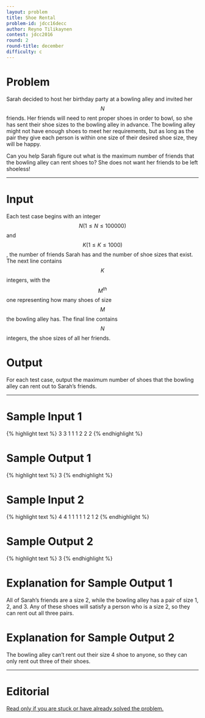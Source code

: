 ```yaml
---
layout: problem
title: Shoe Rental
problem-id: jdcc16decc
author: Reyno Tilikaynen
contest: jdcc2016
round: 2
round-title: december
difficulty: c
---
```


# Problem
Sarah decided to host her birthday party at a bowling alley and invited her $$N$$ friends. Her friends will need to rent proper shoes in order to bowl, so she has sent their shoe sizes to the bowling alley in advance. The bowling alley might not have enough shoes to meet her requirements, but as long as the pair they give each person is within one size of their desired shoe size, they will be happy.

Can you help Sarah figure out what is the maximum number of friends that the bowling alley can rent shoes to? She does not want her friends to be left shoeless!

---

# Input
Each test case begins with an integer $$N (1 \leq N \leq 100000)$$ and $$K (1 \leq K \leq 1000)$$, the number of friends Sarah has and the number of shoe sizes that exist. The next line contains $$K$$ integers, with the $$M^{th}$$ one representing how many shoes of size $$M$$ the bowling alley has. The final line contains $$N$$ integers, the shoe sizes of all her friends.

# Output
For each test case, output the maximum number of shoes that the bowling alley can rent out to Sarah’s friends.

---

# Sample Input 1
{% highlight text %}
3 3
1 1 1
2 2 2
{% endhighlight %}

# Sample Output 1
{% highlight text %}
3
{% endhighlight %}

# Sample Input 2
{% highlight text %}
4 4
1 1 1 1
1 2 1 2
{% endhighlight %}

# Sample Output 2
{% highlight text %}
3
{% endhighlight %}

# Explanation for Sample Output 1
All of Sarah’s friends are a size 2, while the bowling alley has a pair of size 1, 2, and 3. Any of these shoes will satisfy a person who is a size 2, so they can rent out all three pairs.

# Explanation for Sample Output 2
The bowling alley can’t rent out their size 4 shoe to anyone, so they can only rent out three of their shoes.

---

# Editorial
[Read only if you are stuck or have already solved the problem.](/cpt-editorials/jdcc/2016/december/c)
